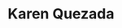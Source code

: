 ---
title: "Karen Quezada"
image: "images/team/generico-F.jpg"
jobtitle: "Auxiliar - Curso Robótica"
category: estudiante
promoted: false
weight: 12
---